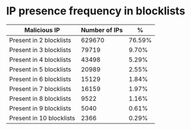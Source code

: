 # IP presence frequency in blocklists
| Malicious IP | Number of IPs | % |
|----|----|----|
| Present in 2 blocklists | 629670 | 76.59% |
| Present in 3 blocklists | 79719 | 9.70% |
| Present in 4 blocklists | 43498 | 5.29% |
| Present in 5 blocklists | 20989 | 2.55% |
| Present in 6 blocklists | 15129 | 1.84% |
| Present in 7 blocklists | 16159 | 1.97% |
| Present in 8 blocklists | 9522 | 1.16% |
| Present in 9 blocklists | 5040 | 0.61% |
| Present in 10 blocklists | 2366 | 0.29% |
